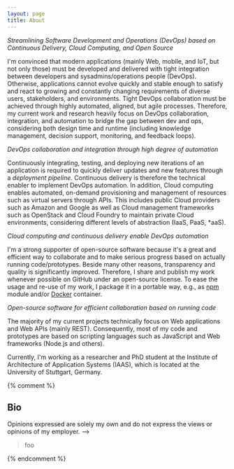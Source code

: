 ```yaml
---
layout: page
title: About
---
```


*Streamlining Software Development and Operations (DevOps) based on Continuous Delivery, Cloud Computing, and Open Source*

I'm convinced that modern applications (mainly Web, mobile, and IoT, but not only those) must be developed and delivered with tight integration between developers and sysadmins/operations people (DevOps). Otherwise, applications cannot evolve quickly and stable enough to satisfy and react to growing and constantly changing requirements of diverse users, stakeholders, and environments. Tight DevOps collaboration must be achieved through highly automated, aligned, but agile processes. Therefore, my current work and research heavily focus on DevOps collaboration, integration, and automation to bridge the gap between dev and ops, considering both design time and runtime (including knowledge management, decision support, monitoring, and feedback loops).

<p class="message" style="font-style: italic;">
  DevOps collaboration and integration through high degree of automation
</p>

Continuously integrating, testing, and deploying new iterations of an application is required to quickly deliver updates and new features through a *deployment pipeline*. Continuous delivery is therefore the technical enabler to implement DevOps automation. In addition, Cloud computing enables automated, on-demand provisioning and management of resources such as virtual servers through APIs. This includes public Cloud providers such as Amazon and Google as well as Cloud management frameworks such as OpenStack and Cloud Foundry to maintain private Cloud environments, considering different levels of abstraction (IaaS, PaaS, *aaS).

<p class="message" style="font-style: italic;">
  Cloud computing and continuous delivery enable DevOps automation
</p>

I'm a strong supporter of open-source software because it's a great and efficient way to collaborate and to make serious progress based on actually running code/prototypes. Beside many other reasons, transparency and quality is significantly improved. Therefore, I share and publish my work whenever possible on GitHub under an open-source license. To ease the usage and re-use of my work, I package it in a portable way, e.g., as [npm](https://www.npmjs.com) module and/or [Docker](https://www.docker.com) container.

<p class="message" style="font-style: italic;">
  Open-source software for efficient collaboration based on running code
</p>

The majority of my current projects technically focus on Web applications and Web APIs (mainly REST). Consequently, most of my code and prototypes are based on scripting languages such as JavaScript and Web frameworks (Node.js and others).

Currently, I'm working as a researcher and PhD student at the Institute of Architecture of Application Systems (IAAS), which is located at the University of Stuttgart, Germany.



{% comment %}

## Bio

Opinions expressed are solely my own and do not express the views or opinions of my employer. -->

> foo

{% endcomment %}
